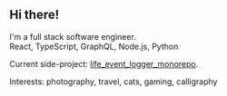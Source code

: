 ## Hi there!

I'm a full stack software engineer.  
React, TypeScript, GraphQL, Node.js, Python

Current side-project: [life_event_logger_monorepo](https://github.com/nathanchica/life_event_logger_monorepo).

Interests: photography, travel, cats, gaming, calligraphy
